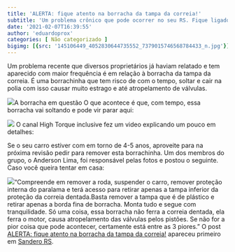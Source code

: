 ```yaml
---
title: 'ALERTA: fique atento na borracha da tampa da correia!'
subtitle: 'Um problema crônico que pode ocorrer no seu RS. Fique ligado.'
date: '2021-02-07T16:39:55'
author: 'eduardoprox'
categories: [ Não categorizado ]
bigimg: [{src: '145106449_4052830644735552_7379015746568784433_n.jpg'}]
---
```


Um problema recente que diversos proprietários já haviam relatado e tem aparecido com maior frequência é em relação à borracha da tampa da correia. É uma borrachinha que tem risco de com o tempo, soltar e cair na polia com isso causar muito estrago e até atropelamento de válvulas.


![](https://sanderors.com/wp-content/uploads/2021/02/145400909_4052659908085959_8591042466967235217_o-768x1024.jpg)A borracha em questão
O que acontece é que, com tempo, essa borracha vai soltando e pode vir parar aqui:


![](https://sanderors.com/wp-content/uploads/2021/02/145106449_4052830644735552_7379015746568784433_n.jpg)
O canal High Torque inclusive fez um video explicando um pouco em detalhes:




Se o seu carro estiver com em torno de 4-5 anos, aproveite para na próxima revisão pedir para remover esta borrachinha. Um dos membros do grupo, o Anderson Lima, foi responsável pelas fotos e postou o seguinte. Caso você queira tentar em casa:


![](https://sanderors.com/wp-content/uploads/2021/02/147345586_4062771203741496_116633651788706617_o-1024x768.jpg)“Compreende em remover a roda, suspender o carro, remover proteção interna do paralama e terá acesso para retirar apenas a tampa inferior da proteção da correia dentada.Basta remover a tampa que é de plástico e retirar apenas a borda fina de borracha. Monta tudo e segue com tranquilidade. Só uma coisa, essa borracha não ferra a correia dentada, ela ferra o motor, causa atropelamento das válvulas pelos pistões. Se não for a pior coisa que pode acontecer, certamente está entre as 3 piores.”
O post [ALERTA: fique atento na borracha da tampa da correia!](https://sanderors.com/alerta-fique-atento-na-borracha-da-tampa-da-correia/) apareceu primeiro em [Sandero RS](https://sanderors.com).

